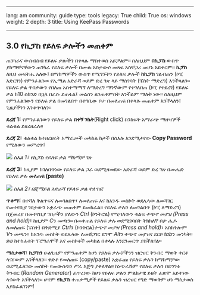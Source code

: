 

---

lang: am
community: guide
type: tools
legacy: True
child: True
os: windows
weight: 2
depth: 3
title: Using KeePass Passwords 

---

## 3.0 የኪፓስ የይለፍ ቃሎችን መጠቀም ##

ጠንካራና ውስብስብ የይለፍ ቃሎችን በቀላሉ ማስተወስ አይቻልም። ስለዚህም **በኪፓስ** ውስጥ ያከማቸናቸውን ጠንካራ የይለፍ ቃሎች በሙሉ አስታውሶ መጻፍ አስቸጋሪ መሆኑ አይቀርም። **ኪፓስ** ለዚህ መፍትሔ አለው፤ በማከማቻችን ውስጥ የሚገኙትን የይለፍ ቃሎች **ከኪፓስ** ገልብጠን (ኮፒ አድርገን) የምንፈልገው የኢሜል አድራሻ ወይም ድረ ገጽ ላይ ማስገባት (ፔስት ማድረግ) እንችላለን። የይለፍ ቃል ጥበቃውን የበለጠ አስተማማኝ ለማድረግ ማንኛውም የተገለበጠ (ኮፒ የተደረገ) የይለፍ ቃል ከ10 ሰከንድ በኋላ በራሱ ይጠፋል፤ መልሰን ልንጠቀምበት አንችልም ማለት ነው። ስለዚህም የምንፈልገውን የይለፍ ቃል በመገልበጥ በተገቢው ቦታ በመለጠፍ በቀላሉ መጠቀም እንችላለን፤ ጊዜያችንን እንቆጥባለን። 


**ደረጃ 1**፤ የምንፈልገውን የይለፍ ቃል **በቀኝ ንኬት**(Right click) ስንከፍት አማራጭ ማዘዣዎች ቁልቁል ይዘረዘራሉ።

**ደረጃ 2**፤ ቁልቁል ከተዘረዘሩት አማራጮች መካከል ከታች በስእሉ እንደሚታየው **Copy Password** የሚለውን መምረጥ፤

![](/sbox/screen/keepass-en/37.png)
*ስእል 1፤ የኪፓስ የይለፍ ቃል ማከማቻ ገጽ*

**ደረጃ 3**፤ ከዚያም ከገለበጥነው የይለፍ ቃል ጋራ ወደሚዛመደው አድራሻ ወይም ድረ ገጽ በመሔድ የይለፍ ቃሉ **መለጠፍ (paste)** 

![](/sbox/screen/keepass-en/38.png)
*ስእል 2፤ በጂሜይል አድራሻ የይለፍ ቃል ተለጥፎ*

**ጥቆማ**፤ በተሻለ ቅልጥፍና ለመገልበጥ፣ ለመለጠፍ እና ከአንዱ መስኮት ወደሌላው ለመሻገር የመተየቢያ ገበታውን አቋራጭ መጠቀም ይመከራል። የይለፍ ቃሉን ለመገልበጥ (ኮፒ ለማድረግ) በጀመሪያ በመተየቢያ ገበታችን ያለውን *Ctrl* (ኮንትሮል) የሚባለውን ቁልፍ *ተጭኖ መያዝ (Press and hold)*፤ ከዚያም *C*ን  መጫን። በመቀጠል የይለፍ ቃሉ ወደሚገባበት ትክክለኛ ቦታ ሔዶ ለመለጠፍ (ፔስት) በቅድሚያ *Ctrl*ን (ኮንትሮል)*ተጭኖ መያዝ (Press and hold)*፣ አስከትሎም *V*ን መጫን። 
ከአንዱ መስኮት ወደሌላው ለመሸጋገር ደግሞ *Alt*ን ተጭኖ መያዝና ደርቦ *tab*ን መንካት። ይህ ከተከፈቱት ፕሮግራሞች እና መስኮቶች መካከል በቀላሉ እንደንመርጥ ያስችለናል። 

**ማስታወሻ**፤ **ኪፓስን** ሁልጊዜም የምንጠቀም ከሆነ የይለፍ ቃሎቻችንን ዝርዝር ቅንብር ማወቅ ቀርቶ ላናየውም እንችላለን። ቀድቶ የመለጠፍ (copy/paste) አቋራጩ የይለፍ ቃሉን ከማከማቻው ወደሚፈለገው መስኮት የመውሰዱን ሥራ እጅግ ያቀለዋል። ከነጭራሹም የይለፍ ቃሉን በድንገቴ ቅንብር (*Random Generator*) ፈጥረነው ከሆነ የይለፍ ቃሉን ምልክታዊ ይዘት ፈጽሞ አይተነው ላናውቅ እንችላለን። ሆኖም **የኪፓስ** ተጠቃሚዎች የይለፍ ቃሉን ዝረዝር የግድ ማወቅም ሆነ ማስታወስ አያስፈልገንም!


